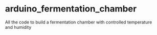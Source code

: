 # arduino_fermentation_chamber
All the code to build a fermentation chamber with controlled temperature and humidity
